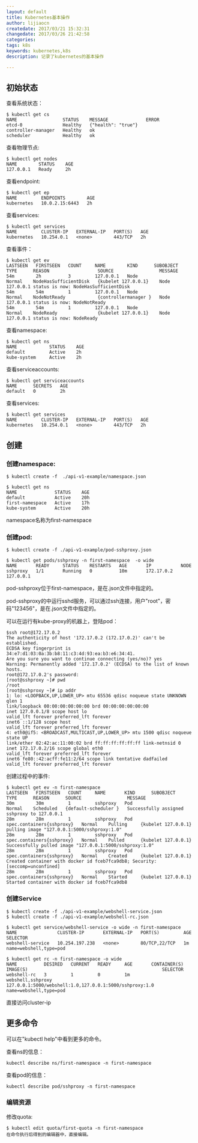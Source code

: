 ```yaml
---
layout: default
title: Kubernetes基本操作
author: lijiaocn
createdate: 2017/03/21 15:32:31
changedate: 2017/03/26 21:42:58
categories:
tags: k8s
keywords: kubernetes,k8s
description: 记录了kubernetes的基本操作

---
```


## 初始状态

查看系统状态：

	$ kubectl get cs
	NAME                 STATUS    MESSAGE              ERROR
	etcd-0               Healthy   {"health": "true"}
	controller-manager   Healthy   ok
	scheduler            Healthy   ok

查看物理节点:

	$ kubectl get nodes
	NAME        STATUS    AGE
	127.0.0.1   Ready     2h

查看endpoint:

	$ kubectl get ep
	NAME         ENDPOINTS        AGE
	kubernetes   10.0.2.15:6443   2h

查看services:

	$ kubectl get services
	NAME         CLUSTER-IP   EXTERNAL-IP   PORT(S)   AGE
	kubernetes   10.254.0.1   <none>        443/TCP   2h

查看事件：

	$ kubectl get ev
	LASTSEEN   FIRSTSEEN   COUNT     NAME        KIND      SUBOBJECT   TYPE      REASON                  SOURCE                 MESSAGE
	54m        2h          3         127.0.0.1   Node                  Normal    NodeHasSufficientDisk   {kubelet 127.0.0.1}    Node 127.0.0.1 status is now: NodeHasSufficientDisk
	54m        54m         1         127.0.0.1   Node                  Normal    NodeNotReady            {controllermanager }   Node 127.0.0.1 status is now: NodeNotReady
	54m        54m         1         127.0.0.1   Node                  Normal    NodeReady               {kubelet 127.0.0.1}    Node 127.0.0.1 status is now: NodeReady

查看namespace:

	$ kubectl get ns
	NAME            STATUS    AGE
	default         Active    2h
	kube-system     Active    2h

查看serviceaccounts:

	$ kubectl get serviceaccounts
	NAME      SECRETS   AGE
	default   0         2h

查看services:

	$ kubectl get services
	NAME         CLUSTER-IP   EXTERNAL-IP   PORT(S)   AGE
	kubernetes   10.254.0.1   <none>        443/TCP   2h

## 创建

### 创建namespace:

	$ kubectl create -f  ./api-v1-example/namespace.json

	$ kubectl get ns
	NAME              STATUS    AGE
	default           Active    20h
	first-namespace   Active    17h
	kube-system       Active    20h

namespace名称为first-namespace

### 创建pod:

	$ kubectl create -f ./api-v1-example/pod-sshproxy.json

	$ kubectl get pods/sshproxy -n first-namespace  -o wide
	NAME       READY     STATUS    RESTARTS   AGE       IP           NODE
	sshproxy   1/1       Running   0          10m       172.17.0.2   127.0.0.1

pod-sshproxy位于first-namespace，是在.json文件中指定的。

pod-sshproxy的中运行sshd服务，可以通过ssh连接，用户"root"，密码"123456"，是在.json文件中指定的。

可以在运行有kube-proxy的机器上，登陆pod：

	$ssh root@172.17.0.2
	The authenticity of host '172.17.0.2 (172.17.0.2)' can't be established.
	ECDSA key fingerprint is 34:e7:d1:03:0a:3b:b8:11:c3:4d:93:ea:b3:e6:34:41.
	Are you sure you want to continue connecting (yes/no)? yes
	Warning: Permanently added '172.17.0.2' (ECDSA) to the list of known hosts.
	root@172.17.0.2's password:
	[root@sshproxy ~]# pwd
	/root
	[root@sshproxy ~]# ip addr
	1: lo: <LOOPBACK,UP,LOWER_UP> mtu 65536 qdisc noqueue state UNKNOWN qlen 1
	link/loopback 00:00:00:00:00:00 brd 00:00:00:00:00:00
	inet 127.0.0.1/8 scope host lo
	valid_lft forever preferred_lft forever
	inet6 ::1/128 scope host
	valid_lft forever preferred_lft forever
	4: eth0@if5: <BROADCAST,MULTICAST,UP,LOWER_UP> mtu 1500 qdisc noqueue state UP
	link/ether 02:42:ac:11:00:02 brd ff:ff:ff:ff:ff:ff link-netnsid 0
	inet 172.17.0.2/16 scope global eth0
	valid_lft forever preferred_lft forever
	inet6 fe80::42:acff:fe11:2/64 scope link tentative dadfailed
	valid_lft forever preferred_lft forever

创建过程中的事件:

	$ kubectl get ev -n first-namespace
	LASTSEEN   FIRSTSEEN   COUNT     NAME       KIND      SUBOBJECT                   TYPE      REASON      SOURCE                 MESSAGE
	30m        30m         1         sshproxy   Pod                                   Normal    Scheduled   {default-scheduler }   Successfully assigned sshproxy to 127.0.0.1
	28m        28m         1         sshproxy   Pod       spec.containers{sshproxy}   Normal    Pulling     {kubelet 127.0.0.1}    pulling image "127.0.0.1:5000/sshproxy:1.0"
	28m        28m         1         sshproxy   Pod       spec.containers{sshproxy}   Normal    Pulled      {kubelet 127.0.0.1}    Successfully pulled image "127.0.0.1:5000/sshproxy:1.0"
	28m        28m         1         sshproxy   Pod       spec.containers{sshproxy}   Normal    Created     {kubelet 127.0.0.1}    Created container with docker id fceb7fca9db8; Security:[seccomp=unconfined]
	28m        28m         1         sshproxy   Pod       spec.containers{sshproxy}   Normal    Started     {kubelet 127.0.0.1}    Started container with docker id fceb7fca9db8

### 创建Service

	$ kubectl create -f ./api-v1-example/webshell-service.json
	$ kubectl create -f ./api-v1-example/webshell-rc.json

	$ kubectl get service/webshell-service -o wide -n first-namespace
	NAME               CLUSTER-IP       EXTERNAL-IP   PORT(S)         AGE       SELECTOR
	webshell-service   10.254.197.238   <none>        80/TCP,22/TCP   1m        name=webshell,type=pod

	$ kubectl get rc -n first-namespace -o wide
	NAME          DESIRED   CURRENT   READY     AGE       CONTAINER(S)        IMAGE(S)                                                  SELECTOR
	webshell-rc   3         1         0         1m        webshell,sshproxy   127.0.0.1:5000/webshell:1.0,127.0.0.1:5000/sshproxy:1.0   name=webshell,type=pod

直接访问cluster-ip

## 更多命令

可以在"kubectl help"中看到更多的命令。

查看ns的信息：

	kubectl describe ns/first-namespace -n first-namespace

查看pod的信息：

	kubectl describe pod/sshproxy -n first-namespace

### 编辑资源

修改quota:

	$ kubectl edit quota/first-quota -n first-namespace
	在命令执行后得到的编辑器中，直接编辑。

